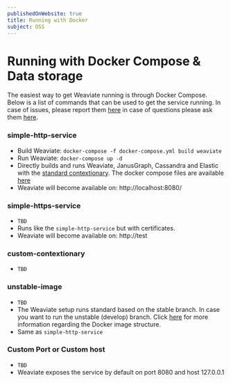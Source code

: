 ```yaml
---
publishedOnWebsite: true
title: Running with Docker
subject: OSS
---
```


# Running with Docker Compose & Data storage

The easiest way to get Weaviate running is through Docker Compose. Below is a list of commands that can be used to get the service running. In case of issues, please report them [here](https://github.com/creativesoftwarefdn/weaviate/issues) in case of questions please ask them [here](https://stackoverflow.com/questions/tagged/weaviate).

### simple-http-service

- Build Weaviate: `docker-compose -f docker-compose.yml build weaviate`
- Run Weaviate: `docker-compose up -d`
- Directly builds and runs Weaviate, JanusGraph, Cassandra and Elastic with the [standard contextionary](https://github.com/creativesoftwarefdn/weaviate/blob/develop/docs/en/use/FAQ.md#q-what-does-the-standard-contextionary-consists-of). The docker compose files are available [here](https://github.com/creativesoftwarefdn/weaviate/blob/develop/docker-compose.yml)
- Weaviate will become available on: http://localhost:8080/

### simple-https-service

- `TBD`
- Runs like the `simple-http-service` but with certificates.
- Weaviate will become available on: http://test

### custom-contextionary

- `TBD`

### unstable-image

- `TBD`
- The Weaviate setup runs standard based on the stable branch. In case you want to run the unstable (develop) branch. Click [here](https://github.com/creativesoftwarefdn/weaviate/blob/develop/docs/en/contribute/contributing.md#docker-images) for more information regarding the Docker image structure.
- Same as `simple-http-service`

### Custom Port or Custom host

- `TBD`
- Weaviate exposes the service by default on port 8080 and host 127.0.0.1
